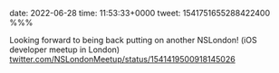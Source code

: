 date: 2022-06-28
time: 11:53:33+0000
tweet: 1541751655288422400
%%%

Looking forward to being back putting on another NSLondon! (iOS developer meetup in London) [twitter.com/NSLondonMeetup/status/1541419500918145026](https://twitter.com/NSLondonMeetup/status/1541419500918145026)
